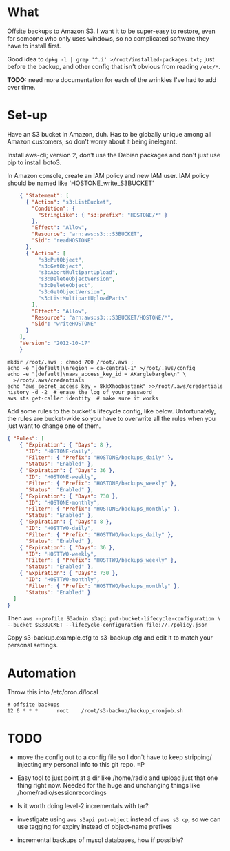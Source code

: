 What
====
Offsite backups to Amazon S3.  I want it to be super-easy to restore,
even for someone who only uses windows, so no complicated software they
have to install first.

Good idea to `dpkg -l | grep '^.i' >/root/installed-packages.txt;` just
before the backup, and other config that isn't obvious from reading
`/etc/*`.

**TODO:** need more documentation for each of the wrinkles I've had to add
over time.

Set-up
======
Have an S3 bucket in Amazon, duh.  Has to be globally unique among
all Amazon customers, so don't worry about it being inelegant.

Install aws-cli; version 2, don't use the Debian packages and
don't just use pip to install boto3.

In Amazon console, create an IAM policy and new IAM user.
IAM policy should be named like 'HOSTONE\_write\_S3BUCKET'

```json
    { "Statement": [
      { "Action": "s3:ListBucket",
        "Condition": {
          "StringLike": { "s3:prefix": "HOSTONE/*" }
        },
        "Effect": "Allow",
        "Resource": "arn:aws:s3:::S3BUCKET",
        "Sid": "readHOSTONE"
      },
      { "Action": [
          "s3:PutObject",
          "s3:GetObject",
          "s3:AbortMultipartUpload",
          "s3:DeleteObjectVersion",
          "s3:DeleteObject",
          "s3:GetObjectVersion",
          "s3:ListMultipartUploadParts"
        ],
        "Effect": "Allow",
        "Resource": "arn:aws:s3:::S3BUCKET/HOSTONE/*",
        "Sid": "writeHOSTONE"
      }
    ],
    "Version": "2012-10-17"
    }
```

```
mkdir /root/.aws ; chmod 700 /root/.aws ;
echo -e "[default]\nregion = ca-central-1" >/root/.aws/config
echo -e "[default]\naws_access_key_id = AKarglebargle\n" \
  >/root/.aws/credentials
echo "aws_secret_access_key = 8kkXhoobastank" >>/root/.aws/credentials
history -d -2  # erase the log of your password
aws sts get-caller identity  # make sure it works
```

Add some rules to the bucket's lifecycle config, like below.
Unfortunately,
the rules are bucket-wide so you have to overwrite all the rules when you
just want to change one of them.
```json
{ "Rules": [
    { "Expiration": { "Days": 8 },
      "ID": "HOSTONE-daily",
      "Filter": { "Prefix": "HOSTONE/backups_daily" },
      "Status": "Enabled" },
    { "Expiration": { "Days": 36 },
      "ID": "HOSTONE-weekly",
      "Filter": { "Prefix": "HOSTONE/backups_weekly" },
      "Status": "Enabled" },
    { "Expiration": { "Days": 730 },
      "ID": "HOSTONE-monthly",
      "Filter": { "Prefix": "HOSTONE/backups_monthly" },
      "Status": "Enabled" },
    { "Expiration": { "Days": 8 },
      "ID": "HOSTTWO-daily",
      "Filter": { "Prefix": "HOSTTWO/backups_daily" },
      "Status": "Enabled" },
    { "Expiration": { "Days": 36 },
      "ID": "HOSTTWO-weekly",
      "Filter": { "Prefix": "HOSTTWO/backups_weekly" },
      "Status": "Enabled" },
    { "Expiration": { "Days": 730 },
      "ID": "HOSTTWO-monthly",
      "Filter": { "Prefix": "HOSTTWO/backups_monthly" },
      "Status": "Enabled" }
  ]
}
```
Then
`aws --profile S3admin s3api put-bucket-lifecycle-configuration \
  --bucket $S3BUCKET --lifecycle-configuration file://./policy.json`

Copy s3-backup.example.cfg to s3-backup.cfg and edit it to match
your personal settings.


Automation
==========
Throw this into /etc/cron.d/local
```
# offsite backups
12 6 * * *      root    /root/s3-backup/backup_cronjob.sh
```

TODO
====
* move the config out to a config file so I don't have to keep stripping/
  injecting my personal info to this git repo. =P

* Easy tool to just point at a dir like /home/radio and upload just
  that one thing right now.  Needed for the huge and unchanging things
  like /home/radio/sessionrecordings

* Is it worth doing level-2 incrementals with tar?

* investigate using `aws s3api put-object` instead of `aws s3 cp`, so
  we can use tagging for expiry instead of object-name prefixes

* incremental backups of mysql databases, how if possible?
